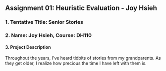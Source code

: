 ## Assignment 01: Heuristic Evaluation - Joy Hsieh
### 1. Tentative Title: Senior Stories
### 2. Name: Joy Hsieh, Course: DH110
#### 3. Project Description
Throughout the years, I've heard tidbits of stories from my grandparents. As they get older, I realize how precious the time I have left with them is. 
